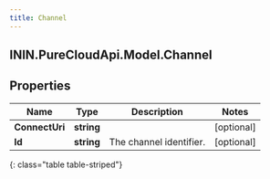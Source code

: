 ```yaml
---
title: Channel
---
```

## ININ.PureCloudApi.Model.Channel

## Properties

|Name | Type | Description | Notes|
|------------ | ------------- | ------------- | -------------|
| **ConnectUri** | **string** |  | [optional] |
| **Id** | **string** | The channel identifier. | [optional] |
{: class="table table-striped"}


